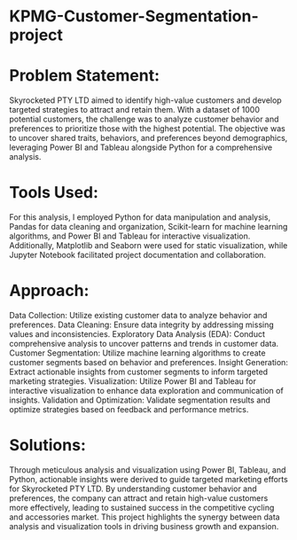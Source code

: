# KPMG-Customer-Segmentation-project

# Problem Statement:

Skyrocketed PTY LTD aimed to identify high-value customers and develop targeted strategies to attract and retain them. With a dataset of 1000 potential customers, the challenge was to analyze customer behavior and preferences to prioritize those with the highest potential. The objective was to uncover shared traits, behaviors, and preferences beyond demographics, leveraging Power BI and Tableau alongside Python for a comprehensive analysis.

# Tools Used:

For this analysis, I employed Python for data manipulation and analysis, Pandas for data cleaning and organization, Scikit-learn for machine learning algorithms, and Power BI and Tableau for interactive visualization. Additionally, Matplotlib and Seaborn were used for static visualization, while Jupyter Notebook facilitated project documentation and collaboration.

# Approach:

  Data Collection: Utilize existing customer data to analyze behavior and preferences.
  Data Cleaning: Ensure data integrity by addressing missing values and inconsistencies.
  Exploratory Data Analysis (EDA): Conduct comprehensive analysis to uncover patterns and trends in customer data.
  Customer Segmentation: Utilize machine learning algorithms to create customer segments based on behavior and preferences.
  Insight Generation: Extract actionable insights from customer segments to inform targeted marketing strategies.
  Visualization: Utilize Power BI and Tableau for interactive visualization to enhance data exploration and communication of insights.
  Validation and Optimization: Validate segmentation results and optimize strategies based on feedback and performance metrics.

# Solutions:

Through meticulous analysis and visualization using Power BI, Tableau, and Python, actionable insights were derived to guide targeted marketing efforts for Skyrocketed PTY LTD. By understanding customer behavior and preferences, the company can attract and retain high-value customers more effectively, leading to sustained success in the competitive cycling and accessories market. This project highlights the synergy between data analysis and visualization tools in driving business growth and expansion.
